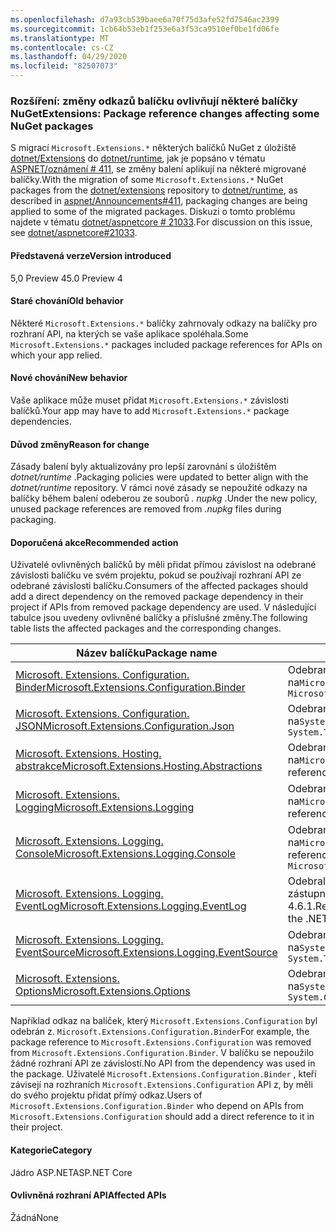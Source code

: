```yaml
---
ms.openlocfilehash: d7a93cb539baee6a70f75d3afe52fd7546ac2399
ms.sourcegitcommit: 1cb64b53eb1f253e6a3f53ca9510ef0be1fd06fe
ms.translationtype: MT
ms.contentlocale: cs-CZ
ms.lasthandoff: 04/29/2020
ms.locfileid: "82507073"
---
```

### <a name="extensions-package-reference-changes-affecting-some-nuget-packages"></a><span data-ttu-id="0bba7-101">Rozšíření: změny odkazů balíčku ovlivňují některé balíčky NuGet</span><span class="sxs-lookup"><span data-stu-id="0bba7-101">Extensions: Package reference changes affecting some NuGet packages</span></span>

<span data-ttu-id="0bba7-102">S migrací `Microsoft.Extensions.*` některých balíčků NuGet z úložiště [dotnet/Extensions](https://github.com/dotnet/extensions) do [dotnet/runtime](https://github.com/dotnet/runtime), jak je popsáno v tématu [ASPNET/oznámení # 411](https://github.com/aspnet/Announcements/issues/411), se změny balení aplikují na některé migrované balíčky.</span><span class="sxs-lookup"><span data-stu-id="0bba7-102">With the migration of some `Microsoft.Extensions.*` NuGet packages from the [dotnet/extensions](https://github.com/dotnet/extensions) repository to [dotnet/runtime](https://github.com/dotnet/runtime), as described in [aspnet/Announcements#411](https://github.com/aspnet/Announcements/issues/411), packaging changes are being applied to some of the migrated packages.</span></span> <span data-ttu-id="0bba7-103">Diskuzi o tomto problému najdete v tématu [dotnet/aspnetcore # 21033](https://github.com/dotnet/aspnetcore/issues/21033).</span><span class="sxs-lookup"><span data-stu-id="0bba7-103">For discussion on this issue, see [dotnet/aspnetcore#21033](https://github.com/dotnet/aspnetcore/issues/21033).</span></span>

#### <a name="version-introduced"></a><span data-ttu-id="0bba7-104">Představená verze</span><span class="sxs-lookup"><span data-stu-id="0bba7-104">Version introduced</span></span>

<span data-ttu-id="0bba7-105">5,0 Preview 4</span><span class="sxs-lookup"><span data-stu-id="0bba7-105">5.0 Preview 4</span></span>

#### <a name="old-behavior"></a><span data-ttu-id="0bba7-106">Staré chování</span><span class="sxs-lookup"><span data-stu-id="0bba7-106">Old behavior</span></span>

<span data-ttu-id="0bba7-107">Některé `Microsoft.Extensions.*` balíčky zahrnovaly odkazy na balíčky pro rozhraní API, na kterých se vaše aplikace spoléhala.</span><span class="sxs-lookup"><span data-stu-id="0bba7-107">Some `Microsoft.Extensions.*` packages included package references for APIs on which your app relied.</span></span>

#### <a name="new-behavior"></a><span data-ttu-id="0bba7-108">Nové chování</span><span class="sxs-lookup"><span data-stu-id="0bba7-108">New behavior</span></span>

<span data-ttu-id="0bba7-109">Vaše aplikace může muset přidat `Microsoft.Extensions.*` závislosti balíčků.</span><span class="sxs-lookup"><span data-stu-id="0bba7-109">Your app may have to add `Microsoft.Extensions.*` package dependencies.</span></span>

#### <a name="reason-for-change"></a><span data-ttu-id="0bba7-110">Důvod změny</span><span class="sxs-lookup"><span data-stu-id="0bba7-110">Reason for change</span></span>

<span data-ttu-id="0bba7-111">Zásady balení byly aktualizovány pro lepší zarovnání s úložištěm *dotnet/runtime* .</span><span class="sxs-lookup"><span data-stu-id="0bba7-111">Packaging policies were updated to better align with the *dotnet/runtime* repository.</span></span> <span data-ttu-id="0bba7-112">V rámci nové zásady se nepoužité odkazy na balíčky během balení odeberou ze souborů *. nupkg* .</span><span class="sxs-lookup"><span data-stu-id="0bba7-112">Under the new policy, unused package references are removed from *.nupkg* files during packaging.</span></span>

#### <a name="recommended-action"></a><span data-ttu-id="0bba7-113">Doporučená akce</span><span class="sxs-lookup"><span data-stu-id="0bba7-113">Recommended action</span></span>

<span data-ttu-id="0bba7-114">Uživatelé ovlivněných balíčků by měli přidat přímou závislost na odebrané závislosti balíčku ve svém projektu, pokud se používají rozhraní API ze odebrané závislosti balíčku.</span><span class="sxs-lookup"><span data-stu-id="0bba7-114">Consumers of the affected packages should add a direct dependency on the removed package dependency in their project if APIs from removed package dependency are used.</span></span> <span data-ttu-id="0bba7-115">V následující tabulce jsou uvedeny ovlivněné balíčky a příslušné změny.</span><span class="sxs-lookup"><span data-stu-id="0bba7-115">The following table lists the affected packages and the corresponding changes.</span></span>

|<span data-ttu-id="0bba7-116">Název balíčku</span><span class="sxs-lookup"><span data-stu-id="0bba7-116">Package name</span></span>|<span data-ttu-id="0bba7-117">Popis změny</span><span class="sxs-lookup"><span data-stu-id="0bba7-117">Change description</span></span>|
|------------|------------------|
|[<span data-ttu-id="0bba7-118">Microsoft. Extensions. Configuration. Binder</span><span class="sxs-lookup"><span data-stu-id="0bba7-118">Microsoft.Extensions.Configuration.Binder</span></span>](https://nuget.org/packages/Microsoft.Extensions.Configuration.Binder)|<span data-ttu-id="0bba7-119">Odebraný odkaz na`Microsoft.Extensions.Configuration`</span><span class="sxs-lookup"><span data-stu-id="0bba7-119">Removed reference to `Microsoft.Extensions.Configuration`</span></span>|
|[<span data-ttu-id="0bba7-120">Microsoft. Extensions. Configuration. JSON</span><span class="sxs-lookup"><span data-stu-id="0bba7-120">Microsoft.Extensions.Configuration.Json</span></span>](https://nuget.org/packages/Microsoft.Extensions.Configuration.Json)    |<span data-ttu-id="0bba7-121">Odebraný odkaz na`System.Threading.Tasks.Extensions`</span><span class="sxs-lookup"><span data-stu-id="0bba7-121">Removed reference to `System.Threading.Tasks.Extensions`</span></span>|
|[<span data-ttu-id="0bba7-122">Microsoft. Extensions. Hosting. abstrakce</span><span class="sxs-lookup"><span data-stu-id="0bba7-122">Microsoft.Extensions.Hosting.Abstractions</span></span>](https://nuget.org/packages/Microsoft.Extensions.Hosting.Abstractions)|<span data-ttu-id="0bba7-123">Odebraný odkaz na`Microsoft.Extensions.Logging.Abstractions`</span><span class="sxs-lookup"><span data-stu-id="0bba7-123">Removed reference to `Microsoft.Extensions.Logging.Abstractions`</span></span>|
|[<span data-ttu-id="0bba7-124">Microsoft. Extensions. Logging</span><span class="sxs-lookup"><span data-stu-id="0bba7-124">Microsoft.Extensions.Logging</span></span>](https://nuget.org/packages/Microsoft.Extensions.Logging)                          |<span data-ttu-id="0bba7-125">Odebraný odkaz na`Microsoft.Extensions.Configuration.Binder`</span><span class="sxs-lookup"><span data-stu-id="0bba7-125">Removed reference to `Microsoft.Extensions.Configuration.Binder`</span></span>|
|[<span data-ttu-id="0bba7-126">Microsoft. Extensions. Logging. Console</span><span class="sxs-lookup"><span data-stu-id="0bba7-126">Microsoft.Extensions.Logging.Console</span></span>](https://nuget.org/packages/Microsoft.Extensions.Logging.Console)          |<span data-ttu-id="0bba7-127">Odebraný odkaz na`Microsoft.Extensions.Configuration.Abstractions`</span><span class="sxs-lookup"><span data-stu-id="0bba7-127">Removed reference to `Microsoft.Extensions.Configuration.Abstractions`</span></span>|
|[<span data-ttu-id="0bba7-128">Microsoft. Extensions. Logging. EventLog</span><span class="sxs-lookup"><span data-stu-id="0bba7-128">Microsoft.Extensions.Logging.EventLog</span></span>](https://nuget.org/packages/Microsoft.Extensions.Logging.EventLog)        |<span data-ttu-id="0bba7-129">Odebral se odkaz `System.Diagnostics.EventLog` na pro zástupný název cílového rozhraní .NET Framework 4.6.1.</span><span class="sxs-lookup"><span data-stu-id="0bba7-129">Removed reference to `System.Diagnostics.EventLog` for the .NET Framework 4.6.1 target framework moniker</span></span>|
|[<span data-ttu-id="0bba7-130">Microsoft. Extensions. Logging. EventSource</span><span class="sxs-lookup"><span data-stu-id="0bba7-130">Microsoft.Extensions.Logging.EventSource</span></span>](https://nuget.org/packages/Microsoft.Extensions.Logging.EventSource)  |<span data-ttu-id="0bba7-131">Odebraný odkaz na`System.Threading.Tasks.Extensions`</span><span class="sxs-lookup"><span data-stu-id="0bba7-131">Removed reference to `System.Threading.Tasks.Extensions`</span></span>|
|[<span data-ttu-id="0bba7-132">Microsoft. Extensions. Options</span><span class="sxs-lookup"><span data-stu-id="0bba7-132">Microsoft.Extensions.Options</span></span>](https://nuget.org/packages/Microsoft.Extensions.Options)                          |<span data-ttu-id="0bba7-133">Odebraný odkaz na`System.ComponentModel.Annotations`</span><span class="sxs-lookup"><span data-stu-id="0bba7-133">Removed reference to `System.ComponentModel.Annotations`</span></span>|

<span data-ttu-id="0bba7-134">Například odkaz na balíček, který `Microsoft.Extensions.Configuration` byl odebrán z. `Microsoft.Extensions.Configuration.Binder`</span><span class="sxs-lookup"><span data-stu-id="0bba7-134">For example, the package reference to `Microsoft.Extensions.Configuration` was removed from `Microsoft.Extensions.Configuration.Binder`.</span></span> <span data-ttu-id="0bba7-135">V balíčku se nepoužilo žádné rozhraní API ze závislostí.</span><span class="sxs-lookup"><span data-stu-id="0bba7-135">No API from the dependency was used in the package.</span></span> <span data-ttu-id="0bba7-136">Uživatelé `Microsoft.Extensions.Configuration.Binder` , kteří závisejí na rozhraních `Microsoft.Extensions.Configuration` API z, by měli do svého projektu přidat přímý odkaz.</span><span class="sxs-lookup"><span data-stu-id="0bba7-136">Users of `Microsoft.Extensions.Configuration.Binder` who depend on APIs from `Microsoft.Extensions.Configuration` should add a direct reference to it in their project.</span></span>

#### <a name="category"></a><span data-ttu-id="0bba7-137">Kategorie</span><span class="sxs-lookup"><span data-stu-id="0bba7-137">Category</span></span>

<span data-ttu-id="0bba7-138">Jádro ASP.NET</span><span class="sxs-lookup"><span data-stu-id="0bba7-138">ASP.NET Core</span></span>

#### <a name="affected-apis"></a><span data-ttu-id="0bba7-139">Ovlivněná rozhraní API</span><span class="sxs-lookup"><span data-stu-id="0bba7-139">Affected APIs</span></span>

<span data-ttu-id="0bba7-140">Žádná</span><span class="sxs-lookup"><span data-stu-id="0bba7-140">None</span></span>

<!--

#### Affected APIs

Not detectable via API analysis

-->
